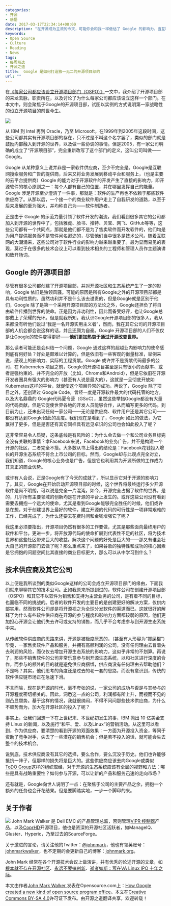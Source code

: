 ```yaml
---
categories:
- 开源
- 感悟
date: 2017-03-17T22:34:14+08:00
description: "在开源成为主流的今天，可能你会和我一样低估了 Google 的影响力，当互联网公司争相开源各种内部框架、项目的时候，比如连阿里巴巴都成为了Linux黄金会员，你一定在纳闷，这些人开源到底是为了什么？那么你可能需要读一下此文，看看这些公司都在模仿谁，或者说找到其背后的推动力——究竟为何？"
keywords:
- Open Source
- Culture
- Reading
- News
tags:
- 每周精选
- 开源之道
title:  Google 是如何打造独一无二的开源项目部的
url: ""
---
```


在[《每家公司都应该设立开源项目部门（OSPO）》](http://www.ocselected.org/posts/business_model/whats_open_source_program_office/)一文中，我介绍了开源项目部的来龙去脉，职责所在，以及讨论了为什么每家公司都应该设立这样一个部门。在本文中，则会聚焦于Google的开源项目部，试图以实例的方式说明第一家战略性的设立开源项目的前世今生。

![](https://opensource.com/sites/default/files/styles/image-full-size/public/images/business/BUSINESS_buildtogether.png?itok=e-l7T6nC)

从 IBM 到 Intel 再到 Oracle，乃至 Microsoft，在1999年到2005年这段时间，这些公司都其实有开源项目部的存在，只不过是不叫这个名字罢了，类似的部门就是鼓励内部融入到开源的世界，以及做一些协调的事情。但是2005，有一家公司明确的成立了“开源项目部”，完全重新改写了这个部门的定义，这叫公司叫做——Google。

Google 从某种意义上说并非是一家软件供应商，至少不完全是。Google是互联网搜索服务和广告的提供商，后来又将业务发展到移动平台和服务上，（也是主要的云平台提供商）Google 的能力对于开源软件的开发产生了直接的影响力，即开源软件的核心原则之一：每个人都有自己的位置，并在哪里发挥自己的能量。Google 涉足开源至少澄清了一件事，那就是：软件的生产再也不依赖于那些软件供应商了。从那以后，一个接一个的商业软件用户走上了自我研发的道路，以至于后来发展的至为强大，并均称自己为——软件制造者。

正是由于 Google 的示范力量引领了软件开发的潮流，我们看到很多其它的公司都加入到开源的世界中了，包括雅虎、脸书、推特、贝宝、网飞、GitHub等等，这些公司都有一个共同点，那就是他们都不是为了售卖软件而开发软件的，他们均是为用户提供服务而不是软件闻名遐迩的，尽管他们当中很多是技术公司。随着互联网的大潮涌来，这些公司对于软件行业的影响力越来越重要了。最为显而易见的表现，莫过于在很多的技术会议上可以看到技术相关的工程师和管理人员作主题演讲和致开场词。

## Google 的开源项目部

尽管有很多公司都创建了开源项目部，并对开源社区和生态系统产生了一定的影响，Google 依旧是独领风骚。可能的原因是所有Google之外的开源项目部都是具有功利性质的。虽然功利并不是什么该去谴责的，但是Google就是区别于他们，Google 除了是第一个采用开源项目部的方法论之外，Google还担负了将自由软件传播到世界的使命。正是因为非功利性，因此而备受好评，也让Google总部戴上了荣耀的光环。但是就我所知，我认识Google开源项目部的很多人，我从来都没有听他们说过“我是一名开源实用主义者”，然而，我在其它公司的开源项目部的人机会都会说这样的话，并且还颇为自豪。Google 开源项目部的人们不仅仅是让Google的软件变得更好——**他们更加热衷于通过开源改变世界。**

那么读者可能还是会纠结一个问题，Google 通过这样的超越业内影响力的使命感到底有何好处？好处是颇难以计算的，但是依旧有一些客观的衡量标准，举例来说，感观上的影响力、实际的工程贡献。Google 或许并不是贡献代码最多的公司，在 Kubernetes 项目之前，Google的开源项目甚至是只有很小的贡献率、或者是强约束的、并不完全的开放（比如，Chrome和Android），但是它依旧在开源开发者圈具有强大的影响力（甚至有人说是最大的），这就是一旦彻底开放如Kubernetes这样的平台，就促使这个项目异常的成功。再说了，Google 除了项目之外，还创建过 Google Code，曾经一度是开源软件最大的代码托管的地方，以及大名鼎鼎的 Google代码夏令营（GSoC），虽然这些举措Google都没有大量的代码贡献，但是它促使世界各地的开发人员能够合作，从而编写更多的代码。到目前为止，还未出现任何一家公司——无论是供应商、软件用户还是其它公司——都没有达到Google如此的高度。我们现在是看到了，Google 如此的做法，为它赢得了更多，但是是否还有其它同样具有远见卓识的公司也会如此投入了呢？

这非常容易令人质疑，这条底线是有风险的：为什么会去做一个和公司业务目标完全没有关联的事情？拿Facebook来说，Facebook的业务广告，并不是构建一个开源的社区，二者完全不搭。大多数从书上得出的结论是：Facebook花钱投入增长的开源生态系统不符合上市公司的目标。然而，Google却与此观点完全对立，我们知道，Google的核心业务也是广告，但是它也利用其为开源所做的工作成为其真正的商业优势。

或许有人会说，正是Google有了今天的成就了，所以显示它对于开源的影响力了。其实，Google在开始启动开源项目部的时候，这个世界将最终运行多少开源软件是尚不明朗，可以说是完全一片混沌，如今，开源完全占据了软件的世界，是的，几乎所有主要领域的创新均是在开源的平台上发生的。或许这些公司没有看到需要去拥抱一个远大的使命，尤其是看到Google能够完全胜任的时候，他们或许是在想，对于创建世界上最好的软件，建立开源的代码的可行性是一项非常艰难的工作，已经完成了，为什么还要去花费时间和金钱增强它了呢？

我这里必须要指出，开源项目仍然有很多的工作要做，尤其是那些面向最终用户的软件和平台。更进一步，将开放源代码的使命扩展到代表性不足的社区，将为技术世界和这些社区带来巨大的收益。解决这个问题的好处是巨大的——那又有谁会壮大自己的开源部门去做了呢？那么重点来了，如果谷歌的独特性和成功的核心因素是它拥抱的问题空间比其直接的商业目标更大，那么可以从中学习到什么？

## 技术供应商及其它公司

以上便是我所谈到的类似Google这样的公司会成立开源项目部门的缘由，下面我们就来聊聊其它的技术公司。正如我原来所提到过的，软件公司在创建开源项目部（OSPO）和其它不以软件为销售和支持为主营业务的公司，是有着不同的目标，也面临不同的挑战的。后者的软件开发的主要目的是创建更好的解决方案，仅供内部实用，然而软件公司却是将开源视之为全球分发软件的渠道而已。这就很好的解释了为什么有些软件供应商在开源的参与程度和影响力方面都较弱的原因，他们更加担心开源会让他们失去许可或支持的销售，而几乎不会考虑参与到开源生态系统中来。

从传统软件供应商的思路来讲，开源是被极度厌恶的，（甚至有人形容为“搅屎棍”）毕竟，一家售卖软件产品和服务，并拥有高额利润的公司，没有任何理由去冒着失去利润的风险，而仅仅去增加开源生态系统的影响力，这似乎非常的不划算。再说了，那些不销售软件的公司非常乐意参与到开源生态系统，以和社区进行深度的合作，而参与的额外的目的就是避免供应商捆绑，供应商没有任何理由去帮助他们？不是吗？其实，他们思考的角度还是过去的老一套的思路，而没有意识到，传统的软件供应链市场正在急速下滑。

不言而喻，现在是开源的时代，毫不夸张的说，一家公司的成功与否是与其参与的开源程度密切相关的。因此，洞悉这一点的公司，利润都有所上升，而视而不见的则凸显颓势。基于这样的情况，我就很纳闷，不得不问问那些技术供应商，为什么不顺势而为，加大在开源社区的投入了呢？

事实上，让我们回想一下在上世纪末、本世纪初发生的事，IBM 抛出 10 亿美金支持 Linux 的新闻，以及施行“和平、爱、以及Linux”的营销活动。从这里可以看到，作为供应商，要清楚的看到开源的双面效果：一方面为开源投入资金，等同于资助了竞争对手，失去了一些潜在的销售机会；但是若不投入的话，就可能会失去整个的技术机会。

说到底，技术供应商没有其它的选择，要么合作，要么沉没于历史。他们也许能够抵抗一阵子，但那样的损失将是巨大的。这些供应商应该去向Google或类似[ToDO Group](http://todogroup.org/)这样的组织取经，对于开源的生态系统应该有全局的视野和方法：哪些是具有战略重要性？如何参与开源，可以让新的产品和服务迅速的走向市场？

还有就是，Google向世人说明了一点：在聚焦于公司的主要产品之余，拥抱一个额外的任务也会开花结果。但是要脚踏实地，一步一个脚印的来。

## 关于作者
![](https://opensource.com/sites/default/files/styles/profile_pictures/public/pictures/13083153_10153727865327746_5200498137445064668_n.jpg?itok=C6YJqe2I) John Mark Walker 是 Dell EMC 的产品管理总监，否则管理[ViPR 控制器](https://www.emc.com/products/storage/software-defined-storage/vipr-controller.htm)产品，以及[CoprHD](http://coprhd.github.io/)开源项目，他也是资深的开源社区活跃者，如ManageIQ、Gluster、Hyperic，乃至过去的SourceForge。

关于激进的言论，请关注他的Twitter：[@johnmark](http://twitter.com/johnmark)，他也有领英账号：[johnmarkwalker](https://opensource.com/users/www.linkedin.com/in/johnmarkwalker)，也不定期的会更新自己的博客：[johnmark.org](https://johnmark.org/blog/)。

John Mark 经常在各个开源技术会议上做演讲，并有优秀的论述开源的文章，如[根本就不存在开源社区](http://www.onlamp.com/pub/a/onlamp/2006/01/12/no_oss_community.html)、[永远不要搞创新](http://www.johnmark.org/blog/2013/11/it-was-never-about-innovation/)、[逝者如斯：写在VA Linux IPO 十年之际](http://www.cnet.com/news/10-years-gone-the-va-linux-systems-ipo/)。


本文由作者[John Mark Walker ](https://opensource.com/users/johnmark)  发表在Opensource.com上：[How Google created a new kind of open source program office](https://opensource.com/business/16/9/google-open-source-program-office)。本文在[Creative Commons BY-SA 4.0](http://creativecommons.org/licenses/by-sa/4.0/)许可证下发布。由开源之道翻译共享，欢迎转载！
